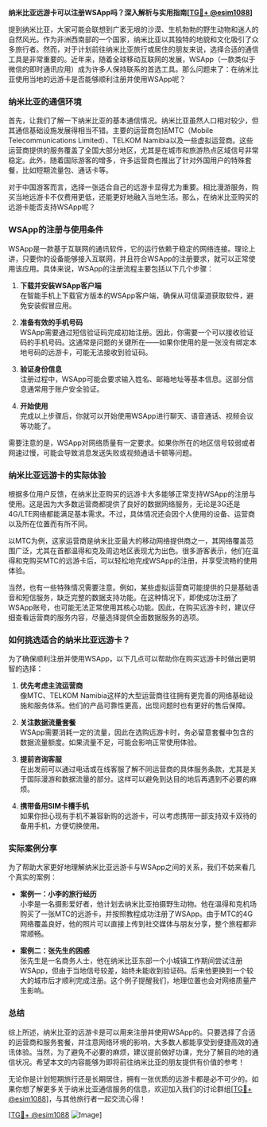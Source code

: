 **纳米比亚远游卡可以注册WSApp吗？深入解析与实用指南[[TG💪+ @esim1088](https://t.me/s/esim1088)]**

提到纳米比亚，大家可能会联想到广袤无垠的沙漠、生机勃勃的野生动物和迷人的自然风光。作为非洲西南部的一个国家，纳米比亚以其独特的地貌和文化吸引了众多旅行者。然而，对于计划前往纳米比亚旅行或居住的朋友来说，选择合适的通信工具是非常重要的。近年来，随着全球移动互联网的发展，WSApp（一款类似于微信的即时通讯应用）成为许多人保持联系的首选工具。那么问题来了：在纳米比亚使用当地的远游卡是否能够顺利注册并使用WSApp呢？

### 纳米比亚的通信环境

首先，让我们了解一下纳米比亚的基本通信情况。纳米比亚虽然人口相对较少，但其通信基础设施发展得相当不错。主要的运营商包括MTC（Mobile Telecommunications Limited）、TELKOM Namibia以及一些虚拟运营商。这些运营商提供的服务覆盖了全国大部分地区，尤其是在城市和旅游热点区域信号非常稳定。此外，随着国际游客的增多，许多运营商也推出了针对外国用户的特殊套餐，比如短期流量包、通话卡等。

对于中国游客而言，选择一张适合自己的远游卡显得尤为重要。相比漫游服务，购买当地远游卡不仅费用更低，还能更好地融入当地生活。那么，在纳米比亚购买的远游卡能否支持WSApp呢？

### WSApp的注册与使用条件

WSApp是一款基于互联网的通讯软件，它的运行依赖于稳定的网络连接。理论上讲，只要你的设备能够接入互联网，并且符合WSApp的注册要求，就可以正常使用该应用。具体来说，WSApp的注册流程主要包括以下几个步骤：

1. **下载并安装WSApp客户端**  
   在智能手机上下载官方版本的WSApp客户端，确保从可信渠道获取软件，避免安装假冒应用。
   
2. **准备有效的手机号码**  
   WSApp需要通过短信验证码完成初始注册。因此，你需要一个可以接收验证码的手机号码。这通常是问题的关键所在——如果你使用的是一张没有绑定本地号码的远游卡，可能无法接收到验证码。

3. **验证身份信息**  
   注册过程中，WSApp可能会要求输入姓名、邮箱地址等基本信息。这部分信息通常用于账户安全验证。

4. **开始使用**  
   完成以上步骤后，你就可以开始使用WSApp进行聊天、语音通话、视频会议等功能了。

需要注意的是，WSApp对网络质量有一定要求。如果你所在的地区信号较弱或者网速过慢，可能会导致消息发送失败或视频通话卡顿等问题。

### 纳米比亚远游卡的实际体验

根据多位用户反馈，在纳米比亚购买的远游卡大多能够正常支持WSApp的注册与使用。这是因为大多数运营商都提供了良好的数据网络服务，无论是3G还是4G/LTE网络都能满足基本需求。不过，具体情况还会因个人使用的设备、运营商以及所在位置而有所不同。

以MTC为例，这家运营商是纳米比亚最大的移动网络提供商之一，其网络覆盖范围广泛，尤其在首都温得和克及周边地区表现尤为出色。很多游客表示，他们在温得和克购买MTC的远游卡后，可以轻松地完成WSApp的注册，并享受流畅的使用体验。

当然，也有一些特殊情况需要注意。例如，某些虚拟运营商可能提供的只是基础语音和短信服务，缺乏完整的数据支持功能。在这种情况下，即使成功注册了WSApp账号，也可能无法正常使用其核心功能。因此，在购买远游卡时，建议仔细查看运营商的服务内容，尽量选择提供全面数据服务的选项。

### 如何挑选适合的纳米比亚远游卡？

为了确保顺利注册并使用WSApp，以下几点可以帮助你在购买远游卡时做出更明智的选择：

1. **优先考虑主流运营商**  
   像MTC、TELKOM Namibia这样的大型运营商往往拥有更完善的网络基础设施和服务体系。他们的产品可靠性更高，出现问题时也有更好的售后保障。

2. **关注数据流量套餐**  
   WSApp需要消耗一定的流量，因此在选购远游卡时，务必留意套餐中包含的数据流量额度。如果流量不足，可能会影响正常使用体验。

3. **提前咨询客服**  
   在出发前可以通过电话或在线客服了解不同运营商的具体服务条款，尤其是关于国际漫游和数据流量的部分。这样可以避免到达目的地后再遇到不必要的麻烦。

4. **携带备用SIM卡槽手机**  
   如果你担心现有手机不兼容新购的远游卡，可以考虑携带一部支持双卡双待的备用手机，方便切换使用。

### 实际案例分享

为了帮助大家更好地理解纳米比亚远游卡与WSApp之间的关系，我们不妨来看几个真实的案例：

- **案例一：小李的旅行经历**  
  小李是一名摄影爱好者，他计划去纳米比亚拍摄野生动物。他在温得和克机场购买了一张MTC的远游卡，并按照教程成功注册了WSApp。由于MTC的4G网络覆盖良好，他的照片可以直接上传到社交媒体与朋友分享，整个旅程都非常顺畅。

- **案例二：张先生的困惑**  
  张先生是一名商务人士，他在纳米比亚东部一个小城镇工作期间尝试注册WSApp，但由于当地信号较差，始终未能收到验证码。后来他更换到一个较大的城市后才顺利完成注册。这个例子提醒我们，地理位置也会对网络质量产生影响。

### 总结

综上所述，纳米比亚的远游卡是可以用来注册并使用WSApp的。只要选择了合适的运营商和服务套餐，并注意网络环境的影响，大多数人都能享受到便捷高效的通讯体验。当然，为了避免不必要的麻烦，建议提前做好功课，充分了解目的地的通信状况。希望本文的内容能够为即将前往纳米比亚的朋友提供有价值的参考！

无论你是计划短期旅行还是长期居住，拥有一张优质的远游卡都是必不可少的。如果你想了解更多关于纳米比亚通信服务的信息，欢迎加入我们的讨论群组[[TG💪+ @esim1088](https://t.me/s/esim1088)]，与其他旅行者一起交流心得！

[[TG💪+ @esim1088](https://t.me/s/esim1088) ![Image](https://i.postimg.cc/4NQfJmqS/Snipaste-2025-05-13-00-14-12.png)]